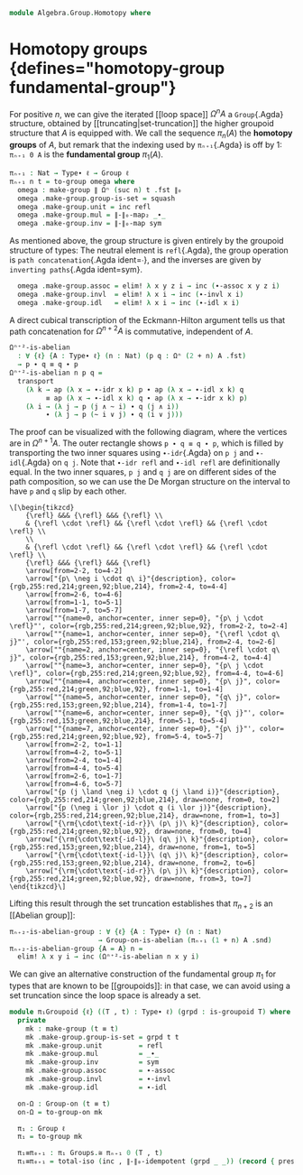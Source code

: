 <!--
```agda
open import 1Lab.Reflection.Induction
open import 1Lab.Prelude

open import Algebra.Group.Cat.Base
open import Algebra.Semigroup
open import Algebra.Group.Ab
open import Algebra.Monoid
open import Algebra.Group
open import Algebra.Magma

open import Data.Set.Truncation

open import Homotopy.Conjugation
open import Homotopy.Truncation
open import Homotopy.Loopspace
```
-->

```agda
module Algebra.Group.Homotopy where
```

<!--
```agda
private variable
  ℓ     : Level
  A B C : Type∙ ℓ
```
-->

# Homotopy groups {defines="homotopy-group fundamental-group"}

For positive $n$, we can give the iterated [[loop space]] $\Omega^n A$ a
`Group`{.Agda} structure, obtained by [[truncating|set-truncation]] the
higher groupoid structure that $A$ is equipped with. We call the
sequence $\pi_n(A)$ the **homotopy groups** of $A$, but remark that the
indexing used by `πₙ₊₁`{.Agda} is off by 1: `πₙ₊₁ 0 A` is the
**fundamental group** $\pi_1(A)$.

```agda
πₙ₊₁ : Nat → Type∙ ℓ → Group ℓ
πₙ₊₁ n t = to-group omega where
  omega : make-group ∥ Ωⁿ (suc n) t .fst ∥₀
  omega .make-group.group-is-set = squash
  omega .make-group.unit = inc refl
  omega .make-group.mul = ∥-∥₀-map₂ _∙_
  omega .make-group.inv = ∥-∥₀-map sym
```

As mentioned above, the group structure is given entirely by the
groupoid structure of types: The neutral element is `refl`{.Agda}, the
group operation is `path concatenation`{.Agda ident=_∙_}, and the
inverses are given by `inverting paths`{.Agda ident=sym}.

```agda
  omega .make-group.assoc = elim! λ x y z i → inc (∙-assoc x y z i)
  omega .make-group.invl  = elim! λ x i → inc (∙-invl x i)
  omega .make-group.idl   = elim! λ x i → inc (∙-idl x i)
```

<!--
```agda
πₙ₊₁-ap
  : ∀ {ℓ} {A B : Type∙ ℓ} n (e : A ≃∙ B)
  → πₙ₊₁ n A Groups.≅ πₙ₊₁ n B
πₙ₊₁-ap n e = total-iso (∥-∥₀-ap (Ωⁿ-ap (suc n) e .fst)) record
  { pres-⋆ = elim! λ q r → ap ∥_∥₀.inc (Ωⁿ-map-∙ n (Equiv∙.to∙ e) _ _) }

πₙ₊₁-map
  : ∀ {ℓ ℓ'} {A : Type∙ ℓ} {B : Type∙ ℓ'} n (f : A →∙ B)
  → ⌞ πₙ₊₁ n A ⌟ → ⌞ πₙ₊₁ n B ⌟
πₙ₊₁-map n f = ∥-∥₀-map (Ωⁿ-map (suc n) f .fst)

opaque

  πₙ-def
    : ∀ {ℓ} (A : Type∙ ℓ) n
    → (⌞ πₙ₊₁ n A ⌟ , inc refl) ≃∙ Ωⁿ (suc n) (n-Tr∙ A (suc (n + 2)))
  πₙ-def A n = n-Tr-set ∙e n-Tr-Ωⁿ A 1 (suc n) .fst , n-Tr-Ωⁿ A 1 (suc n) .snd

  πₙ-def-inc
    : ∀ {ℓ} (A : Type∙ ℓ) n → (l : ⌞ Ωⁿ (1 + n) A ⌟)
    → πₙ-def A n · inc l ≡ Ωⁿ-map (1 + n) inc∙ · l
  πₙ-def-inc A n l = n-Tr-Ωⁿ-inc A 1 (suc n) ·ₚ l
```
-->

A direct cubical transcription of the Eckmann-Hilton argument tells us
that path concatenation for $\Omega^{n + 2} A$ is commutative,
independent of $A$.

```agda
Ωⁿ⁺²-is-abelian
  : ∀ {ℓ} {A : Type∙ ℓ} (n : Nat) (p q : Ωⁿ (2 + n) A .fst)
  → p ∙ q ≡ q ∙ p
Ωⁿ⁺²-is-abelian n p q =
  transport
    (λ k → ap (λ x → ∙-idr x k) p ∙ ap (λ x → ∙-idl x k) q
         ≡ ap (λ x → ∙-idl x k) q ∙ ap (λ x → ∙-idr x k) p)
    (λ i → (λ j → p (j ∧ ~ i) ∙ q (j ∧ i))
         ∙ (λ j → p (~ i ∨ j) ∙ q (i ∨ j)))
```

The proof can be visualized with the following diagram, where the
vertices are in $\Omega^{n + 1} A$. The outer rectangle shows `p ∙ q ≡
q ∙ p`, which is filled by transporting the two inner squares using
`∙-idr`{.Agda} on `p j` and `∙-idl`{.Agda} on `q j`. Note that
`∙-idr refl` and `∙-idl refl` are definitionally equal.  In the two
inner squares, `p j` and `q j` are on different sides of the path
composition, so we can use the De Morgan structure on the interval to
have `p` and `q` slip by each other.

~~~{.quiver}
\[\begin{tikzcd}
	{\refl} &&& {\refl} &&& {\refl} \\
	& {\refl \cdot \refl} && {\refl \cdot \refl} && {\refl \cdot \refl} \\
	\\
	& {\refl \cdot \refl} && {\refl \cdot \refl} && {\refl \cdot \refl} \\
	{\refl} &&& {\refl} &&& {\refl}
	\arrow[from=2-2, to=4-2]
	\arrow["{p\ \neg i \cdot q\ i}"{description}, color={rgb,255:red,214;green,92;blue,214}, from=2-4, to=4-4]
	\arrow[from=2-6, to=4-6]
	\arrow[from=1-1, to=5-1]
	\arrow[from=1-7, to=5-7]
	\arrow[""{name=0, anchor=center, inner sep=0}, "{p\ j \cdot \refl}"', color={rgb,255:red,214;green,92;blue,92}, from=2-2, to=2-4]
	\arrow[""{name=1, anchor=center, inner sep=0}, "{\refl \cdot q\ j}"', color={rgb,255:red,153;green,92;blue,214}, from=2-4, to=2-6]
	\arrow[""{name=2, anchor=center, inner sep=0}, "{\refl \cdot q\ j}", color={rgb,255:red,153;green,92;blue,214}, from=4-2, to=4-4]
	\arrow[""{name=3, anchor=center, inner sep=0}, "{p\ j \cdot \refl}", color={rgb,255:red,214;green,92;blue,92}, from=4-4, to=4-6]
	\arrow[""{name=4, anchor=center, inner sep=0}, "{p\ j}", color={rgb,255:red,214;green,92;blue,92}, from=1-1, to=1-4]
	\arrow[""{name=5, anchor=center, inner sep=0}, "{q\ j}", color={rgb,255:red,153;green,92;blue,214}, from=1-4, to=1-7]
	\arrow[""{name=6, anchor=center, inner sep=0}, "{q\ j}"', color={rgb,255:red,153;green,92;blue,214}, from=5-1, to=5-4]
	\arrow[""{name=7, anchor=center, inner sep=0}, "{p\ j}"', color={rgb,255:red,214;green,92;blue,92}, from=5-4, to=5-7]
	\arrow[from=2-2, to=1-1]
	\arrow[from=4-2, to=5-1]
	\arrow[from=2-4, to=1-4]
	\arrow[from=4-4, to=5-4]
	\arrow[from=2-6, to=1-7]
	\arrow[from=4-6, to=5-7]
	\arrow["{p (j \land \neg i) \cdot q (j \land i)}"{description}, color={rgb,255:red,214;green,92;blue,214}, draw=none, from=0, to=2]
	\arrow["{p (\neg i \lor j) \cdot q (i \lor j)}"{description}, color={rgb,255:red,214;green,92;blue,214}, draw=none, from=1, to=3]
	\arrow["{\rm{\cdot\text{-id-r}}\ (p\ j)\ k}"{description}, color={rgb,255:red,214;green,92;blue,92}, draw=none, from=0, to=4]
	\arrow["{\rm{\cdot\text{-id-l}}\ (q\ j)\ k}"{description}, color={rgb,255:red,153;green,92;blue,214}, draw=none, from=1, to=5]
	\arrow["{\rm{\cdot\text{-id-l}}\ (q\ j)\ k}"{description}, color={rgb,255:red,153;green,92;blue,214}, draw=none, from=2, to=6]
	\arrow["{\rm{\cdot\text{-id-r}}\ (p\ j)\ k}"{description}, color={rgb,255:red,214;green,92;blue,92}, draw=none, from=3, to=7]
\end{tikzcd}\]
~~~

Lifting this result through the set truncation establishes that
$\pi_{n+2}$ is an [[Abelian group]]:

```agda
πₙ₊₂-is-abelian-group : ∀ {ℓ} {A : Type∙ ℓ} (n : Nat)
                      → Group-on-is-abelian (πₙ₊₁ (1 + n) A .snd)
πₙ₊₂-is-abelian-group {A = A} n =
  elim! λ x y i → inc (Ωⁿ⁺²-is-abelian n x y i)
```

We can give an alternative construction of the fundamental group $\pi_1$
for types that are known to be [[groupoids]]: in that case, we can avoid
using a set truncation since the loop space is already a set.

```agda
module π₁Groupoid {ℓ} ((T , t) : Type∙ ℓ) (grpd : is-groupoid T) where
  private
    mk : make-group (t ≡ t)
    mk .make-group.group-is-set = grpd t t
    mk .make-group.unit         = refl
    mk .make-group.mul          = _∙_
    mk .make-group.inv          = sym
    mk .make-group.assoc        = ∙-assoc
    mk .make-group.invl         = ∙-invl
    mk .make-group.idl          = ∙-idl

  on-Ω : Group-on (t ≡ t)
  on-Ω = to-group-on mk

  π₁ : Group ℓ
  π₁ = to-group mk

  π₁≡π₀₊₁ : π₁ Groups.≅ πₙ₊₁ 0 (T , t)
  π₁≡π₀₊₁ = total-iso (inc , ∥-∥₀-idempotent (grpd _ _)) (record { pres-⋆ = λ x y → refl })
```
